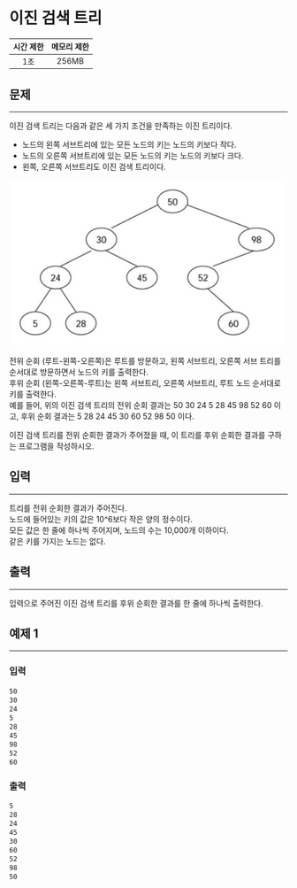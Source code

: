 이진 검색 트리
============================
|시간 제한|메모리 제한|
|:---:|:---:|
|1초|256MB|

## 문제
-------
이진 검색 트리는 다음과 같은 세 가지 조건을 만족하는 이진 트리이다.</br>

* 노드의 왼쪽 서브트리에 있는 모든 노드의 키는 노드의 키보다 작다.</br>
* 노드의 오른쪽 서브트리에 있는 모든 노드의 키는 노드의 키보다 크다.</br>
* 왼쪽, 오른쪽 서브트리도 이진 검색 트리이다.</br>

<img src="./binary_search_tree.jpg" height="300">

전위 순회 (루트-왼쪽-오른쪽)은 루트를 방문하고, 왼쪽 서브트리, 오른쪽 서브 트리를 순서대로 방문하면서 노드의 키를 출력한다.</br>
후위 순회 (왼쪽-오른쪽-루트)는 왼쪽 서브트리, 오른쪽 서브트리, 루트 노드 순서대로 키를 출력한다.</br>
예를 들어, 위의 이진 검색 트리의 전위 순회 결과는 50 30 24 5 28 45 98 52 60 이고, 후위 순회 결과는 5 28 24 45 30 60 52 98 50 이다.</br>

이진 검색 트리를 전위 순회한 결과가 주어졌을 때, 이 트리를 후위 순회한 결과를 구하는 프로그램을 작성하시오.</br>

## 입력
-------
트리를 전위 순회한 결과가 주어진다.</br>
노드에 들어있는 키의 값은 10^6보다 작은 양의 정수이다.</br>
모든 값은 한 줄에 하나씩 주어지며, 노드의 수는 10,000개 이하이다.</br>
같은 키를 가지는 노드는 없다.</br>

## 출력
-------
입력으로 주어진 이진 검색 트리를 후위 순회한 결과를 한 줄에 하나씩 출력한다.</br>

## 예제 1
-------
### 입력
```
50
30
24
5
28
45
98
52
60
```
### 출력
```
5
28
24
45
30
60
52
98
50
```
